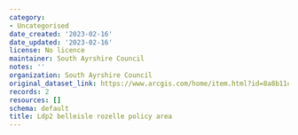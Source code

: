 ```yaml
---
category:
- Uncategorised
date_created: '2023-02-16'
date_updated: '2023-02-16'
license: No licence
maintainer: South Ayrshire Council
notes: ''
organization: South Ayrshire Council
original_dataset_link: https://www.arcgis.com/home/item.html?id=8a8b11caebdb4c51a84904b0f7748faa
records: 2
resources: []
schema: default
title: Ldp2 belleisle rozelle policy area
---
```

